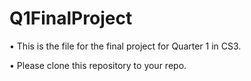 # Q1FinalProject
• This is the file for the final project for Quarter 1 in CS3.

• Please clone this repository to your repo.
